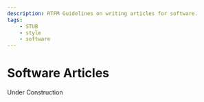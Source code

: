 ```yaml
---
description: RTFM Guidelines on writing articles for software.
tags:
    - STUB
    - style
    - software
---
```

# Software Articles

Under Construction

